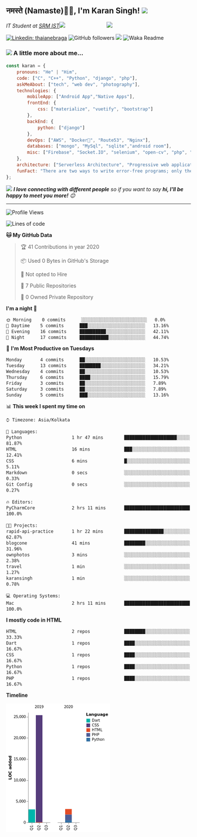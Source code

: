<h2>नमस्ते (Namaste)🙏🏻, I'm Karan Singh! <img src="https://media.giphy.com/media/12oufCB0MyZ1Go/giphy.gif" width="50"></h2>
<img align='right' src="https://media.giphy.com/media/M9gbBd9nbDrOTu1Mqx/giphy.gif" width="230">
<p><em>IT Student at <a href="https://www.srmist.edu.in/">SRM IST</a><img src="https://media.giphy.com/media/WUlplcMpOCEmTGBtBW/giphy.gif" width="30"> 
</em></p>


[![Linkedin: thaianebraga](https://img.shields.io/badge/-karan-blue?style=flat-square&logo=Linkedin&logoColor=white&link=https://www.linkedin.com/in/karan-singh-376204160/)](https://www.linkedin.com/in/karan-singh-376204160/)
![GitHub followers](https://img.shields.io/github/followers/karan06126?label=Follow&style=social)
![](https://visitor-badge.glitch.me/badge?page_id=karan06126.karan06126)
![Waka Readme](https://github.com/karan06126/karan06126/workflows/Waka%20Readme/badge.svg)

### <img src="https://media.giphy.com/media/VgCDAzcKvsR6OM0uWg/giphy.gif" width="50"> A little more about me...  

```javascript
const karan = {
    pronouns: "He" | "Him",
    code: ["C", "C++", "Python", "django", "php"],
    askMeAbout: ["tech", "web dev", "photography"],
    technologies: {
        mobileApp: ["Android App","Native Apps"],
        frontEnd: {
            css: ["materialize", "vuetify", "bootstrap"]
        },
        backEnd: {
            python: ["django"]
        },
        devOps: ["AWS", "Docker🐳", "Route53", "Nginx"],
        databases: ["mongo", "MySql", "sqlite","android room"],
        misc: ["Firebase", "Socket.IO", "selenium", "open-cv", "php", "SuiteApp"]
    },
    architecture: ["Serverless Architecture", "Progressive web applications", "Single page applications"],
    funFact: "There are two ways to write error-free programs; only the third one works"
};
```

<img src="https://media.giphy.com/media/LnQjpWaON8nhr21vNW/giphy.gif" width="60"> <em><b>I love connecting with different people</b> so if you want to say <b>hi, I'll be happy to meet you more!</b> 😊</em>

---

<!--START_SECTION:waka-->
![Profile Views](http://img.shields.io/badge/Profile%20Views-31-blue)

![Lines of code](https://img.shields.io/badge/From%20Hello%20World%20I've%20written-3785%20Lines%20of%20code-blue)

**🐱 My GitHub Data** 

> 🏆 41 Contributions in year 2020
 > 
> 📦 Used 0 Bytes in GitHub's Storage 
 > 
> 🚫 Not opted to Hire
 > 
> 📜 7 Public Repositories 
 > 
> 🔑 0 Owned Private Repository 
 > 
**I'm a night 🦉** 

```text
🌞 Morning    0 commits      ░░░░░░░░░░░░░░░░░░░░░░░░░   0.0% 
🌆 Daytime    5 commits      ███░░░░░░░░░░░░░░░░░░░░░░   13.16% 
🌃 Evening    16 commits     ██████████░░░░░░░░░░░░░░░   42.11% 
🌙 Night      17 commits     ███████████░░░░░░░░░░░░░░   44.74%

```
📅 **I'm Most Productive on Tuesdays** 

```text
Monday       4 commits      ██░░░░░░░░░░░░░░░░░░░░░░░   10.53% 
Tuesday      13 commits     ████████░░░░░░░░░░░░░░░░░   34.21% 
Wednesday    4 commits      ██░░░░░░░░░░░░░░░░░░░░░░░   10.53% 
Thursday     6 commits      ████░░░░░░░░░░░░░░░░░░░░░   15.79% 
Friday       3 commits      ██░░░░░░░░░░░░░░░░░░░░░░░   7.89% 
Saturday     3 commits      ██░░░░░░░░░░░░░░░░░░░░░░░   7.89% 
Sunday       5 commits      ███░░░░░░░░░░░░░░░░░░░░░░   13.16%

```


📊 **This week I spent my time on** 

```text
⌚︎ Timezone: Asia/Kolkata

💬 Languages: 
Python                   1 hr 47 mins        ████████████████████░░░░░   81.87% 
HTML                     16 mins             ███░░░░░░░░░░░░░░░░░░░░░░   12.41% 
CSS                      6 mins              █░░░░░░░░░░░░░░░░░░░░░░░░   5.11% 
Markdown                 0 secs              ░░░░░░░░░░░░░░░░░░░░░░░░░   0.33% 
Git Config               0 secs              ░░░░░░░░░░░░░░░░░░░░░░░░░   0.27%

🔥 Editors: 
PyCharmCore              2 hrs 11 mins       █████████████████████████   100.0%

🐱‍💻 Projects: 
rapid-api-practice       1 hr 22 mins        ███████████████░░░░░░░░░░   62.87% 
blogcone                 41 mins             ████████░░░░░░░░░░░░░░░░░   31.96% 
ownphotos                3 mins              ░░░░░░░░░░░░░░░░░░░░░░░░░   2.38% 
travel                   1 min               ░░░░░░░░░░░░░░░░░░░░░░░░░   1.27% 
karansingh               1 min               ░░░░░░░░░░░░░░░░░░░░░░░░░   0.78%

💻 Operating Systems: 
Mac                      2 hrs 11 mins       █████████████████████████   100.0%

```

**I mostly code in HTML** 

```text
HTML                     2 repos             ████████░░░░░░░░░░░░░░░░░   33.33% 
Dart                     1 repos             ████░░░░░░░░░░░░░░░░░░░░░   16.67% 
CSS                      1 repos             ████░░░░░░░░░░░░░░░░░░░░░   16.67% 
Python                   1 repos             ████░░░░░░░░░░░░░░░░░░░░░   16.67% 
PHP                      1 repos             ████░░░░░░░░░░░░░░░░░░░░░   16.67%

```


**Timeline**

![Chart not found](https://github.com/karan06126/karan06126/blob/master/charts/bar_graph.png) 


<!--END_SECTION:waka-->
